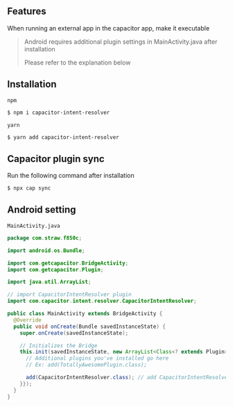 ## Features

When running an external app in the capacitor app, make it executable

> Android requires additional plugin settings in MainActivity.java after installation
>
> Please refer to the explanation below


## Installation

`npm`

```bash
$ npm i capacitor-intent-resolver
```

`yarn`

```bash
$ yarn add capacitor-intent-resolver
```


## Capacitor plugin sync

Run the following command after installation

```bash
$ npx cap sync
```


## Android setting

`MainActivity.java`
```java
package com.straw.f850c;

import android.os.Bundle;

import com.getcapacitor.BridgeActivity;
import com.getcapacitor.Plugin;

import java.util.ArrayList;

// import CapacitorIntentResolver plugin
import com.capacitor.intent.resolver.CapacitorIntentResolver;

public class MainActivity extends BridgeActivity {
  @Override
  public void onCreate(Bundle savedInstanceState) {
    super.onCreate(savedInstanceState);

    // Initializes the Bridge
    this.init(savedInstanceState, new ArrayList<Class<? extends Plugin>>() {{
      // Additional plugins you've installed go here
      // Ex: add(TotallyAwesomePlugin.class);

      add(CapacitorIntentResolver.class); // add CapacitorIntentResolver plugin
    }});
  }
}
```
